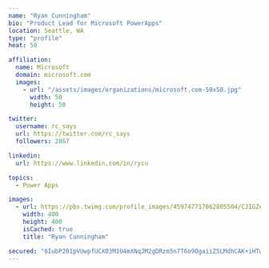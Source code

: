 ```yaml
---
name: "Ryan Cunningham"
bio: "Product Lead for Microsoft PowerApps"
location: Seattle, WA
type: "profile"
heat: 58

affiliation:
  name: Microsoft
  domain: microsoft.com
  images:
    - url: "/assets/images/organizations/microsoft.com-50x50.jpg"
      width: 50
      height: 50

twitter:
  username: rc_says
  url: https://twitter.com/rc_says
  followers: 2867

linkedin:
  url: https://www.linkedin.com/in/rycu

topics:
  - Power Apps

images:
  - url: https://pbs.twimg.com/profile_images/459747717862805504/CJIGZejd_400x400.png
    width: 400
    height: 400
    isCached: true
    title: "Ryan Cunningham"

secured: "6IubP201pVUwpfUCXO3M1U4mXNqJM2gDRzm5n7T6o9OgaiiZ5LMdhCAK+iHTw5UnUrof8S0uzrzhXQ1cnc1oTEoIjK1yTGWZOFU5w/4fUT7HuipEcEiw+Bj81uLQ2vNpra2Qcw/QvQTp7Tp0R9eeLG9ZAPyFS2YSN9Nbha9h0RuFQEzLeNkBVqgM9AB5Q4XStbBPQgXDnMh+JPe048usLRsZsW3LOPqrJXswInheaULJb/raHaQQ10+1qw4t8M1++e5G7tW4y1JTo0kBB3lnyvuzTaLM+1RXE6ANQZ0bzR4y45ObZ6z36+UNRv9Ee7/6JMgBZ+nMZK4nq2cA18cdf0RTuzIVO+DRBMF13YFG6UMZ7/YxnMTFdGScM7UsewETiHJGsSB3grntDMJmP7zgqg==;YrUgCrJzFUz9sBmTCxBylw=="
---
```


